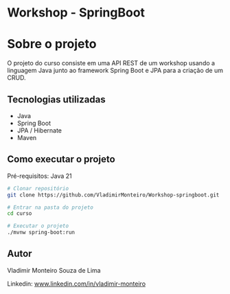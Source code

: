# Workshop - SpringBoot

# Sobre o projeto
O projeto do curso consiste em uma API REST de um workshop usando a linguagem Java junto ao framework Spring Boot e JPA para a criação de um CRUD.


## Tecnologias utilizadas
- Java
- Spring Boot
- JPA / Hibernate
- Maven

## Como executar o projeto

Pré-requisitos: Java 21

```bash
# Clonar repositório
git clone https://github.com/VladimirMonteiro/Workshop-springboot.git

# Entrar na pasta do projeto
cd curso

# Executar o projeto
./mvnw spring-boot:run
```

## Autor

Vladimir Monteiro Souza de Lima

Linkedin: www.linkedin.com/in/vladimir-monteiro


